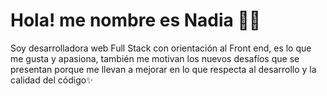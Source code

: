 # Hola! me nombre es Nadia 💁‍♀️

Soy desarrolladora web Full Stack con orientación al Front end, es lo que me gusta y apasiona, también me motivan los nuevos desafíos que se presentan porque me llevan a mejorar en lo que respecta al desarrollo y la calidad del código✨

